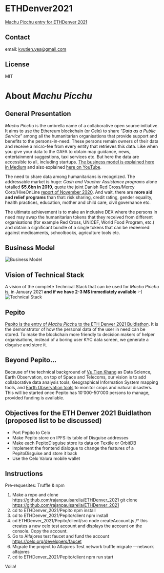 # ETHDenver2021
[Machu Picchu entry for ETHDenver 2021](https://github.com/Machu-Pichu/ETHDenver_2021/tree/main/Pepito)

## Contact
email: kvutien.yes@gmail.com

## License
MIT
# About _Machu Picchu_
## General Presentation
_Machu Picchu_ is the umbrella name of a collaborative open source initiative. It aims to use the Ethereum blockchain (or Celo) to share “_Data as a Public Service_” among all the humanitarian organisations that provide support and benefits to the persons-in-need. These persons remain owners of their data and receive a micro-fee from every entity that retrieves this data. Like when you give your data to the GAFA to obtain map guidance, news, entertainment suggestions, taxi services etc. But here the data are accessible to all, including startups. [The business model is explained here in Medium](https://kvutien-yes.medium.com/machu-picchu-how-the-blockchain-can-help-persons-in-need-8396820d13d1) and also explained [here on YouTube](https://youtu.be/9fWTD8gf-Us).

The need to share data among humanitarians is recognized. The addressable market is huge: _Cash and Voucher Assistance programs_ alone totalled **$5.6bn in 2019**, quote the joint Danish Red Cross/Mercy Corp/HiveOnLine [report of November 2020](https://www.hivenetwork.online/blockchain-for-good/). And wait, there are **more aid  and relief programs** than that: risk sharing, credit rating, gender equality, health practices, education, mother and child care, civil governance etc.

The ultimate achievement is to make an inclusive DEX where the persons in need may swap the humanitarian tokens that they received from different organisations (for example Red Cross, UNICEF, World Food Program, etc.) and obtain a significant bundle of a single tokens that can be redeemed against medicaments, schoolbooks, agriculture tools etc.

## Business Model
![Business Model](https://github.com/Machu-Pichu/ETHDenver2021/blob/main/20210206%20Machu%20Picchu%20Business%20Model.png)

## Vision of Technical Stack
A vision of the complete Technical Stack that can be used for _Machu Picchu_ is, in January 2021 **and if we have 2-3 M$ immediately available** :-)
![Technical Stack](https://github.com/Machu-Pichu/ETHDenver2021/blob/main/20210206%20Machu%20Picchu%20Tech%20Stack.png)

## Pepito
[Pepito is the entry of _Machu Picchu_ to the ETH Denver 2021 Buidlathon](https://github.com/Machu-Pichu/ETHDenver_2021/tree/main/Pepito). It is the demonstrator of how the personal data of the user in need can be stored. To make the blockchain more friendly to decision makers of helper organisations, instead of a boring user KYC data screen, we generate a disguise and store it.

## Beyond Pepito…
Because of the technical background of [Vu Tien Khang](https://www.linkedin.com/in/kvutien/) as Data Science, Earth Observation, on top of Space and Telecoms, our vision is to add collaborative data analysis tools, Geographical Information System mapping tools, and [Earth Observation tools](https://ibisa.users.earthengine.app/view/mcgyver3) to monitor crops and natural disasters. This will be started once Pepito has 10'000-50'000 persons to manage, provided funding is available.

## Objectives for the ETH Denver 2021 Buidlathon (proposed list to be discussed)
* Port Pepito to Celo
* Make Pepito store on IPFS its table of Disguise addresses
* Make each PepitoDisguise store its data on Textile or OrbitDB
* Implement the frontend dialogue to change the features of a PepitoDisguise and store it back
* Use the Celo Valora mobile wallet

## Instructions

Pre-requesites: Truffle & npm

1. Make a repo and clone https://github.com/rajanpaulsarella/ETHDenver_2021 
	git clone https://github.com/rajanpaulsarella/ETHDenver_2021
2. cd to ETHDenver_2021/Pepito
	npm install
3. cd to ETHDenver_2021/Pepito/client
	npm install
4. cd  ETHDenver_2021/Pepito/client/src
	node createAccount.js
	/* this creates a new celo test account and displays the account on the console. Copy the account.
5. Go to Alfajores test faucet and fund the account
	https://celo.org/developers/faucet
6. Migrate the project to Alfajores Test network
	truffle migrate —network alfajores
7. cd to ETHDenver_2021/Pepito/client
	npm run start

Voila!
